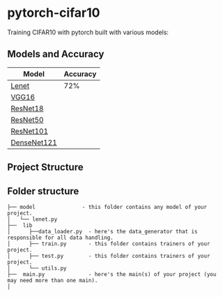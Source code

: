 # pytorch-cifar10
Training CIFAR10 with pytorch built with various models:

## Models and Accuracy
| Model             |Accuracy|
| ----------------- |--------|
| [Lenet](http://yann.lecun.com/exdb/lenet/)            |72%|
| [VGG16](https://arxiv.org/abs/1409.1556)              | 
| [ResNet18](https://arxiv.org/abs/1512.03385)          |
| [ResNet50](https://arxiv.org/abs/1512.03385)          |
| [ResNet101](https://arxiv.org/abs/1512.03385)         |
| [DenseNet121](https://arxiv.org/abs/1608.06993)       |

## Project Structure

Folder structure
--------------

```
├── model               - this folder contains any model of your project.
│   └── lenet.py
├──  lib  
│      ├──data_loader.py  - here's the data_generator that is responsible for all data handling.
│      ├── train.py       - this folder contains trainers of your project.
│      ├── test.py        - this folder contains trainers of your project.
│      └── utils.py
├──  main.py              - here's the main(s) of your project (you may need more than one main).
│   
```
